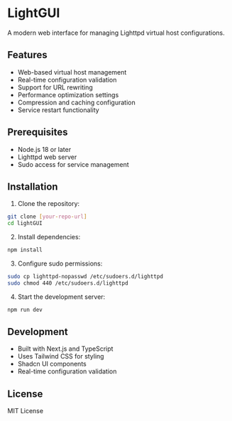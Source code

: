 # LightGUI

A modern web interface for managing Lighttpd virtual host configurations.

## Features

- Web-based virtual host management
- Real-time configuration validation
- Support for URL rewriting
- Performance optimization settings
- Compression and caching configuration
- Service restart functionality

## Prerequisites

- Node.js 18 or later
- Lighttpd web server
- Sudo access for service management

## Installation

1. Clone the repository:
```bash
git clone [your-repo-url]
cd lightGUI
```

2. Install dependencies:
```bash
npm install
```

3. Configure sudo permissions:
```bash
sudo cp lighttpd-nopasswd /etc/sudoers.d/lighttpd
sudo chmod 440 /etc/sudoers.d/lighttpd
```

4. Start the development server:
```bash
npm run dev
```

## Development

- Built with Next.js and TypeScript
- Uses Tailwind CSS for styling
- Shadcn UI components
- Real-time configuration validation

## License

MIT License
